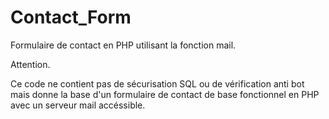 # Contact_Form
Formulaire de contact en PHP utilisant la fonction mail.

Attention.

Ce code ne contient pas de sécurisation SQL ou de vérification anti bot mais donne la base d'un formulaire de contact de base fonctionnel en PHP avec un serveur mail accéssible.
